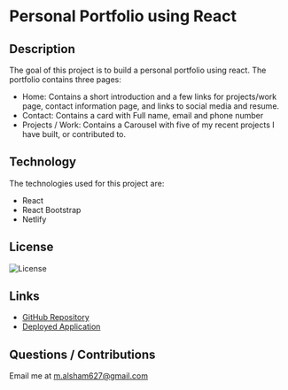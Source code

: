 # Personal Portfolio using React

## Description
The goal of this project is to build a personal portfolio using react.
The portfolio contains three pages: 

- Home: Contains a short introduction and a few links for projects/work page, contact information page, and links to social media and resume.
- Contact: Contains a card with Full name, email and phone number
- Projects / Work: Contains a Carousel with five of my recent projects I have built, or contributed to. 

## Technology
The technologies used for this project are:
- React
- React Bootstrap
- Netlify

## License 
 ![License](https://img.shields.io/static/v1?label=License&message=MIT&color=9cf)

## Links
- [GitHub Repository](https://github.com/Malsham3/employees-tracker-react)
- [Deployed Application](https://trackemployeeswithreact.netlify.app)

## Questions / Contributions
Email me at m.alsham627@gmail.com